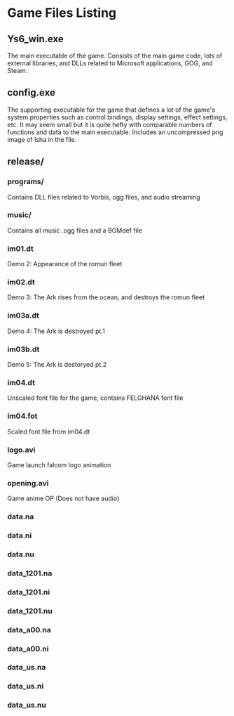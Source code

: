 # Game Files Listing

## Ys6_win.exe
The main executable of the game. Consists of the main game code, lots of external libraries, and DLLs related to Microsoft applications, GOG, and Steam.

## config.exe
The supporting executable for the game that defines a lot of the game's system properties such as control bindings, display settings, effect settings, etc.
It may seem small but it is quite hefty with comparable numbers of functions and data to the main executable.
Includes an uncompressed png image of Isha in the file.

## release/

  ### programs/
  Contains DLL files related to Vorbis, ogg files, and audio streaming
  ### music/
  Contains all music .ogg files and a BGMdef file
  ### im01.dt
  Demo 2: Appearance of the romun fleet
  ### im02.dt
  Demo 3: The Ark rises from the ocean, and destroys the romun fleet
  ### im03a.dt
  Demo 4: The Ark is destroyed pt.1
  ### im03b.dt
  Demo 5: The Ark is destoryed pt.2
  ### im04.dt
  Unscaled font file for the game, contains FELGHANA font file
  ### im04.fot
  Scaled font file from im04.dt
  ### logo.avi
  Game launch falcom logo animation
  ### opening.avi
  Game anime OP (Does not have audio)
  ### data.na
  ### data.ni
  ### data.nu
  ### data_1201.na
  ### data_1201.ni
  ### data_1201.nu
  ### data_a00.na
  ### data_a00.ni
  ### data_us.na
  ### data_us.ni
  ### data_us.nu
